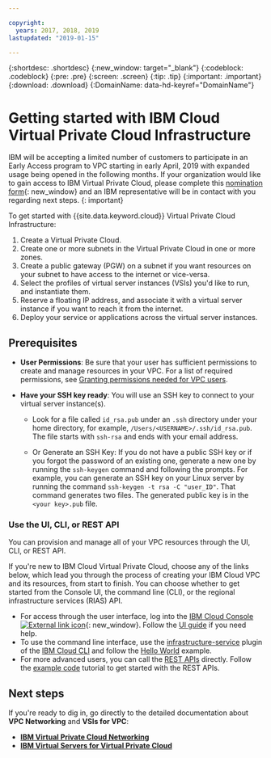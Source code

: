 ```yaml
---

copyright:
  years: 2017, 2018, 2019
lastupdated: "2019-01-15"

---
```


{:shortdesc: .shortdesc}
{:new_window: target="_blank"}
{:codeblock: .codeblock}
{:pre: .pre}
{:screen: .screen}
{:tip: .tip}
{:important: .important}
{:download: .download}
{:DomainName: data-hd-keyref="DomainName"}

# Getting started with IBM Cloud Virtual Private Cloud Infrastructure

IBM will be accepting a limited number of customers to participate in an Early Access program to VPC starting in early April, 2019 with expanded usage being opened in the following months. If your organization would like to gain access to IBM Virtual Private Cloud, please complete this [nomination form](https://cloud.ibm.com/vpc){: new_window} and an IBM representative will be in contact with you regarding next steps.
{: important}

To get started with {{site.data.keyword.cloud}} Virtual Private Cloud Infrastructure:

1. Create a Virtual Private Cloud.
2. Create one or more subnets in the Virtual Private Cloud in one or more zones.
3. Create a public gateway (PGW) on a subnet if you want resources on your subnet to have access to the internet or vice-versa.
4. Select the profiles of virtual server instances (VSIs) you'd like to run, and instantiate them.
5. Reserve a floating IP address, and associate it with a virtual server instance if you want to reach it from the internet.
5. Deploy your service or applications across the virtual server instances.

## Prerequisites

 * **User Permissions**: Be sure that your user has sufficient permissions to create and manage resources in your VPC. For a list of required permissions, see [Granting permissions needed for VPC users](vpc-user-permissions.html).

 * **Have your SSH key ready**: You will use an SSH key to connect to your virtual server instance(s).

   * Look for a file called `id_rsa.pub` under an `.ssh` directory under your home directory, for example, `/Users/<USERNAME>/.ssh/id_rsa.pub`. The file starts with `ssh-rsa` and ends with your email address.

   * Or Generate an SSH Key: If you do not have a public SSH key or if you forgot the password of an existing one, generate a new one by running the `ssh-keygen` command and following the prompts. For example, you can generate an SSH key on your Linux server by running the command `ssh-keygen -t rsa -C "user_ID"`. That command generates two files. The generated public key is in the `<your key>.pub` file.
   
### Use the UI, CLI, or REST API

You can provision and manage all of your VPC resources through the UI, CLI, or REST API.

If you're new to IBM Cloud Virtual Private Cloud, choose any of the links below, which lead you through the process of creating your IBM Cloud VPC and its resources, from start to finish. You can choose whether to get started from the Console UI, the command line (CLI), or the regional infrastructure services (RIAS) API.

* For access through the user interface, log into the [IBM Cloud Console ![External link icon](../../icons/launch-glyph.svg "External link icon")](https://{DomainName}/vpc){: new_window}. Follow the [UI guide](console-tutorial.html) if you need help.
* To use the command line interface, use the [infrastructure-service](/docs/infrastructure-service-cli-plugin/vpc-cli-reference.html) plugin of the [IBM Cloud CLI](/docs/cli/reference/bluemix_cli/get_started.html#getting-started) and follow the [Hello World](hello-world-vpc.html) example.
* For more advanced users, you can call the [REST APIs](https://{DomainName}/apidocs/rias) directly. Follow the [example code](example-code.html) tutorial to get started with the REST APIs.

## Next steps
If you're ready to dig in, go directly to the detailed documentation about **VPC Networking** and **VSIs for VPC**:

* [**IBM Virtual Private Cloud Networking**](https://{DomainName}/docs/infrastructure/vpc-network/about-network.html)
* [**IBM Virtual Servers for Virtual Private Cloud**](https://{DomainName}/docs/vsi-is/getting-started.html)

